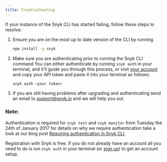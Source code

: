 ```yaml
---
title: Troubleshooting
---
```


If your instance of the Snyk CLI has started failing, follow these steps to resolve:

1. Ensure you are on the most up to date version of the CLI by running

   ```bash
   npm install -g snyk
   ```
2. Make sure you are authenticating prior to running the Snyk CLI command
   You can either authenticate by running `snyk auth` in your terminal, and it’ll guide you through this process, or visit [your account](https://snyk.io/account) and copy your API token and paste it into your terminal as follows:

   ```bash
   snyk auth <your token>
   ```

3. If you are still having problems after upgrading and authenticating send an email to [support@snyk.io](mailto:support@snyk.io) and we will help you out.

### Note:

Authentication is required for `snyk test` and `snyk monitor` from Tuesday the 24th of January 2017 for details on why we require authentication take a look at our blog post [Requiring authentication in Snyk CLI](https://snyk.io/blog/requiring-authentication/).

Registration with Snyk is free. If you do not already have an account all you need to do is run `snyk auth` in your terminal (or [sign up](https://snyk.io/signup)) to get an account setup.
